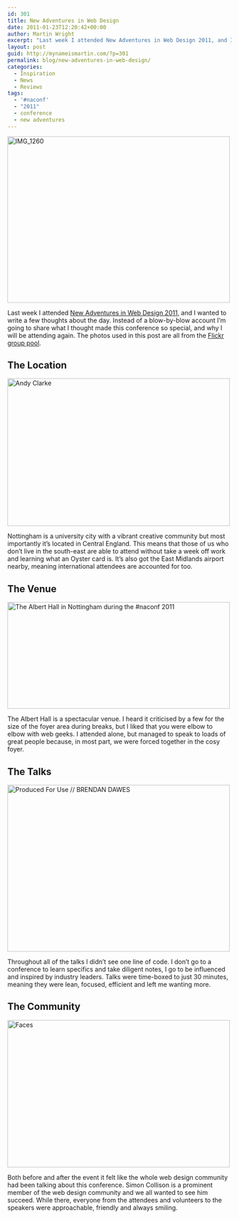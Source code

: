 ```yaml
---
id: 301
title: New Adventures in Web Design
date: 2011-01-23T12:20:42+00:00
author: Martin Wright
excerpt: "Last week I attended New Adventures in Web Design 2011, and I wanted to write a few thoughts about the day. Instead of a blow-by-blow account I'm going to share what I thought made this conference so special, and why I will be attending again."
layout: post
guid: http://mynameismartin.com/?p=301
permalink: blog/new-adventures-in-web-design/
categories:
  - Inspiration
  - News
  - Reviews
tags:
  - '#naconf'
  - "2011"
  - conference
  - new adventures
---
```

[<img src="http://farm6.static.flickr.com/5209/5380173939_3303ae5d47.jpg" alt="IMG_1260" width="500" height="374" />](http://www.flickr.com/photos/skip694/5380173939/ "IMG_1260 by skip694, on Flickr")

Last week I attended <a title="http://newadventuresconf.com/" href="http://newadventuresconf.com/" target="_blank">New Adventures in Web Design 2011</a>, and I wanted to write a few thoughts about the day. Instead of a blow-by-blow account I&#8217;m going to share what I thought made this conference so special, and why I will be attending again. The photos used in this post are all from the <a title="http://www.flickr.com/groups/naconf/pool/with/5378528866/" href="http://www.flickr.com/groups/naconf/pool/with/5378528866/" target="_blank">Flickr group pool</a>.

## The Location

[<img src="http://farm6.static.flickr.com/5245/5375879003_db2894c0f3.jpg" alt="Andy Clarke" width="500" height="332" />](http://www.flickr.com/photos/designbyfront/5375879003/ "Andy Clarke by designbyfront, on Flickr")

Nottingham is a university city with a vibrant creative community but most importantly it&#8217;s located in Central England. This means that those of us who don&#8217;t live in the south-east are able to attend without take a week off work and learning what an Oyster card is. It&#8217;s also got the East Midlands airport nearby, meaning international attendees are accounted for too.

## The Venue

[<img class="aligncenter" src="http://farm6.static.flickr.com/5205/5374441847_736d026b75.jpg" alt="The Albert Hall in Nottingham during the #naconf 2011" width="500" height="240" />](http://www.flickr.com/photos/magrolino/5374441847/ "The Albert Hall in Nottingham during the #naconf 2011 by magrolino, on Flickr")

The Albert Hall is a spectacular venue. I heard it criticised by a few for the size of the foyer area during breaks, but I liked that you were elbow to elbow with web geeks. I attended alone, but managed to speak to loads of great people because, in most part, we were forced together in the cosy foyer.

## The Talks

[<img class="aligncenter" src="http://farm6.static.flickr.com/5009/5373467247_ef4cfd2dbd.jpg" alt="Produced For Use // BRENDAN DAWES" width="500" height="375" />](http://www.flickr.com/photos/neilsandbach/5373467247/ "Produced For Use // BRENDAN DAWES by Neil Sandbach, on Flickr")

Throughout all of the talks I didn&#8217;t see one line of code. I don&#8217;t go to a conference to learn specifics and take diligent notes, I go to be influenced and inspired by industry leaders. Talks were time-boxed to just 30 minutes, meaning they were lean, focused, efficient and left me wanting more.

## The Community

[<img src="http://farm6.static.flickr.com/5161/5377960261_a74de61f26.jpg" alt="Faces" width="500" height="331" />](http://www.flickr.com/photos/gablaxian/5377960261/ "Faces by gablaxian, on Flickr")

Both before and after the event it felt like the whole web design community had been talking about this conference. Simon Collison is a prominent member of the web design community and we all wanted to see him succeed. While there, everyone from the attendees and volunteers to the speakers were approachable, friendly and always smiling.